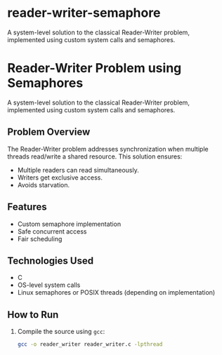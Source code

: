 # reader-writer-semaphore
A system-level solution to the classical Reader-Writer problem, implemented using custom system calls and semaphores.
# Reader-Writer Problem using Semaphores

A system-level solution to the classical Reader-Writer problem, implemented using custom system calls and semaphores.

## Problem Overview

The Reader-Writer problem addresses synchronization when multiple threads read/write a shared resource. This solution ensures:

- Multiple readers can read simultaneously.
- Writers get exclusive access.
- Avoids starvation.

## Features

- Custom semaphore implementation
- Safe concurrent access
- Fair scheduling

## Technologies Used

- C
- OS-level system calls
- Linux semaphores or POSIX threads (depending on implementation)

## How to Run

1. Compile the source using `gcc`:
   ```bash
   gcc -o reader_writer reader_writer.c -lpthread
